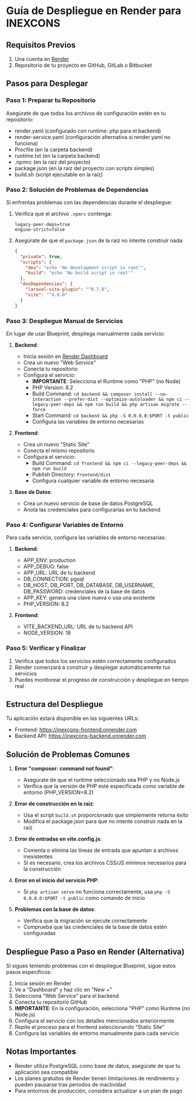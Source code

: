 # Guía de Despliegue en Render para INEXCONS

## Requisitos Previos

1. Una cuenta en [Render](https://render.com)
2. Repositorio de tu proyecto en GitHub, GitLab o Bitbucket

## Pasos para Desplegar

### Paso 1: Preparar tu Repositorio

Asegúrate de que todos los archivos de configuración estén en tu repositorio:

- render.yaml (configurado con runtime: php para el backend)
- render-service.yaml (configuración alternativa si render.yaml no funciona)
- Procfile (en la carpeta backend)
- runtime.txt (en la carpeta backend)
- .npmrc (en la raíz del proyecto)
- package.json (en la raíz del proyecto con scripts simples)
- build.sh (script ejecutable en la raíz)

### Paso 2: Solución de Problemas de Dependencias

Si enfrentas problemas con las dependencias durante el despliegue:

1. Verifica que el archivo `.npmrc` contenga:

   ```
   legacy-peer-deps=true
   engine-strict=false
   ```

2. Asegúrate de que el `package.json` de la raíz no intente construir nada:
   ```json
   {
     "private": true,
     "scripts": {
       "dev": "echo 'No development script in root'",
       "build": "echo 'No build script in root'"
     },
     "devDependencies": {
       "laravel-vite-plugin": "^0.7.8",
       "vite": "^4.0.0"
     }
   }
   ```

### Paso 3: Despliegue Manual de Servicios

En lugar de usar Blueprint, despliega manualmente cada servicio:

1. **Backend**:

   - Inicia sesión en [Render Dashboard](https://dashboard.render.com)
   - Crea un nuevo "Web Service"
   - Conecta tu repositorio
   - Configura el servicio:
     - **IMPORTANTE**: Selecciona el Runtime como "PHP" (no Node)
     - PHP Version: 8.2
     - Build Command: `cd backend && composer install --no-interaction --prefer-dist --optimize-autoloader && npm ci --legacy-peer-deps && npm run build && php artisan migrate --force`
     - Start Command: `cd backend && php -S 0.0.0.0:$PORT -t public`
     - Configura las variables de entorno necesarias

2. **Frontend**:

   - Crea un nuevo "Static Site"
   - Conecta el mismo repositorio
   - Configura el servicio:
     - Build Command: `cd frontend && npm ci --legacy-peer-deps && npm run build`
     - Publish Directory: `frontend/dist`
     - Configura cualquier variable de entorno necesaria

3. **Base de Datos**:
   - Crea un nuevo servicio de base de datos PostgreSQL
   - Anota las credenciales para configurarlas en tu backend

### Paso 4: Configurar Variables de Entorno

Para cada servicio, configura las variables de entorno necesarias:

1. **Backend**:

   - APP_ENV: production
   - APP_DEBUG: false
   - APP_URL: URL de tu backend
   - DB_CONNECTION: pgsql
   - DB_HOST, DB_PORT, DB_DATABASE, DB_USERNAME, DB_PASSWORD: credenciales de la base de datos
   - APP_KEY: genera una clave nueva o usa una existente
   - PHP_VERSION: 8.2

2. **Frontend**:
   - VITE_BACKEND_URL: URL de tu backend API
   - NODE_VERSION: 18

### Paso 5: Verificar y Finalizar

1. Verifica que todos los servicios estén correctamente configurados
2. Render comenzará a construir y desplegar automáticamente tus servicios
3. Puedes monitorear el progreso de construcción y despliegue en tiempo real

## Estructura del Despliegue

Tu aplicación estará disponible en las siguientes URLs:

- Frontend: https://inexcons-frontend.onrender.com
- Backend API: https://inexcons-backend.onrender.com

## Solución de Problemas Comunes

1. **Error "composer: command not found"**:

   - Asegúrate de que el runtime seleccionado sea PHP y no Node.js
   - Verifica que la versión de PHP esté especificada como variable de entorno (PHP_VERSION=8.2)

2. **Error de construcción en la raíz**:

   - Usa el script `build.sh` proporcionado que simplemente retorna éxito
   - Modifica el package.json para que no intente construir nada en la raíz

3. **Error de entradas en vite.config.js**:

   - Comenta o elimina las líneas de entrada que apuntan a archivos inexistentes
   - Si es necesario, crea los archivos CSS/JS mínimos necesarios para la construcción

4. **Error en el inicio del servicio PHP**:

   - Si `php artisan serve` no funciona correctamente, usa `php -S 0.0.0.0:$PORT -t public` como comando de inicio

5. **Problemas con la base de datos**:
   - Verifica que la migración se ejecute correctamente
   - Comprueba que las credenciales de la base de datos estén configuradas

## Despliegue Paso a Paso en Render (Alternativa)

Si sigues teniendo problemas con el despliegue Blueprint, sigue estos pasos específicos:

1. Inicia sesión en Render
2. Ve a "Dashboard" y haz clic en "New +"
3. Selecciona "Web Service" para el backend
4. Conecta tu repositorio GitHub
5. **IMPORTANTE**: En la configuración, selecciona "PHP" como Runtime (no Node.js)
6. Configura el servicio con los detalles mencionados anteriormente
7. Repite el proceso para el frontend seleccionando "Static Site"
8. Configura las variables de entorno manualmente para cada servicio

## Notas Importantes

- Render utiliza PostgreSQL como base de datos, asegúrate de que tu aplicación sea compatible
- Los planes gratuitos de Render tienen limitaciones de rendimiento y pueden pausarse tras períodos de inactividad
- Para entornos de producción, considera actualizar a un plan de pago
